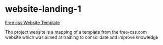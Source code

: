 # website-landing-1

[Free css Website Template](https://www.free-css.com/free-css-templates?start=24)

The project website is a mapping of a template from the free-css.com website which was aimed at training to consolidate and improve knowledge

